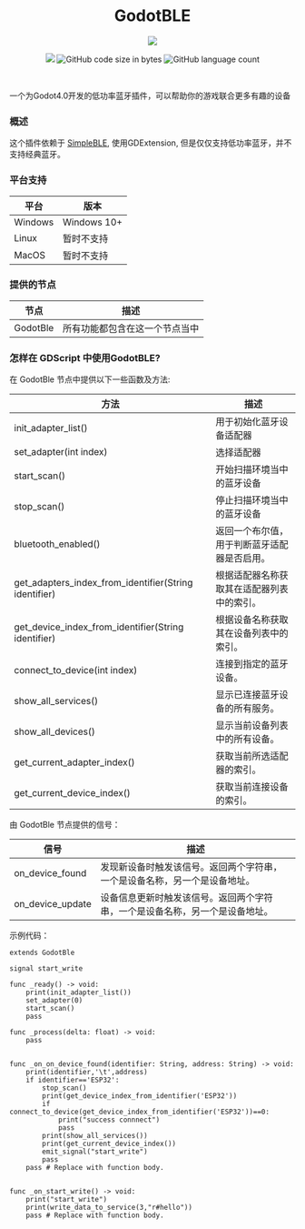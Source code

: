 <div align="center">
  <h1>GodotBLE</h1>
<p>
<img src="https://img.picui.cn/free/2024/10/28/671f1110963c8.png"/>
</p>
<p>
    <img lt="GitHub Actions Workflow Status" src="https://img.shields.io/github/actions/workflow/status/Fantety/GodotBLE/builds.yml">
    <img alt="GitHub code size in bytes" src="https://img.shields.io/github/languages/code-size/Fantety/GodotBLE">
    <img alt="GitHub language count" src="https://img.shields.io/github/languages/count/Fantety/GodotBLE">
<!--     <img src="https://img.shields.io/github/package-json/v/Ritusan/color-library" alt="version" /> -->
  </p>
  <p><i></i></p>
</div>
<br />



一个为Godot4.0开发的低功率蓝牙插件，可以帮助你的游戏联合更多有趣的设备

### 概述

这个插件依赖于 [SimpleBLE](https://github.com/OpenBluetoothToolbox/SimpleBLE), 使用GDExtension, 但是仅仅支持低功率蓝牙，并不支持经典蓝牙。

### 平台支持

| 平台      | 版本          |
| ------- | ----------- |
| Windows | Windows 10+ |
| Linux   | 暂时不支持       |
| MacOS   | 暂时不支持       |

### 提供的节点

| 节点       | 描述              |
| -------- | --------------- |
| GodotBle | 所有功能都包含在这一个节点当中 |

### 怎样在 GDScript 中使用GodotBLE?

在 GodotBle 节点中提供以下一些函数及方法: 

| 方法                                                    | 描述                     |
| ----------------------------------------------------- | ---------------------- |
| init_adapter_list()                                   | 用于初始化蓝牙设备适配器           |
| set_adapter(int index)                                | 选择适配器                  |
| start_scan()                                          | 开始扫描环境当中的蓝牙设备          |
| stop_scan()                                           | 停止扫描环境当中的蓝牙设备          |
| bluetooth_enabled()                                   | 返回一个布尔值，用于判断蓝牙适配器是否启用。 |
| get_adapters_index_from_identifier(String identifier) | 根据适配器名称获取其在适配器列表中的索引。  |
| get_device_index_from_identifier(String identifier)   | 根据设备名称获取其在设备列表中的索引。    |
| connect_to_device(int index)                          | 连接到指定的蓝牙设备。            |
| show_all_services()                                   | 显示已连接蓝牙设备的所有服务。        |
| show_all_devices()                                    | 显示当前设备列表中的所有设备。        |
| get_current_adapter_index()                           | 获取当前所选适配器的索引。          |
| get_current_device_index()                            | 获取当前连接设备的索引。           |

由 GodotBle 节点提供的信号：

| 信号               | 描述                                     |
| ---------------- | -------------------------------------- |
| on_device_found  | 发现新设备时触发该信号。返回两个字符串，一个是设备名称，另一个是设备地址。  |
| on_device_update | 设备信息更新时触发该信号。返回两个字符串，一个是设备名称，另一个是设备地址。 |

示例代码：

```gdscript
extends GodotBle

signal start_write

func _ready() -> void:
    print(init_adapter_list())
    set_adapter(0)
    start_scan()
    pass

func _process(delta: float) -> void:
    pass


func _on_on_device_found(identifier: String, address: String) -> void:
    print(identifier,'\t',address)
    if identifier=='ESP32':
        stop_scan()
        print(get_device_index_from_identifier('ESP32'))
        if connect_to_device(get_device_index_from_identifier('ESP32'))==0:
            print("success connnect")
            pass
        print(show_all_services())
        print(get_current_device_index())
        emit_signal("start_write")
        pass
    pass # Replace with function body.


func _on_start_write() -> void:
    print("start_write")
    print(write_data_to_service(3,"r#hello"))
    pass # Replace with function body.
```